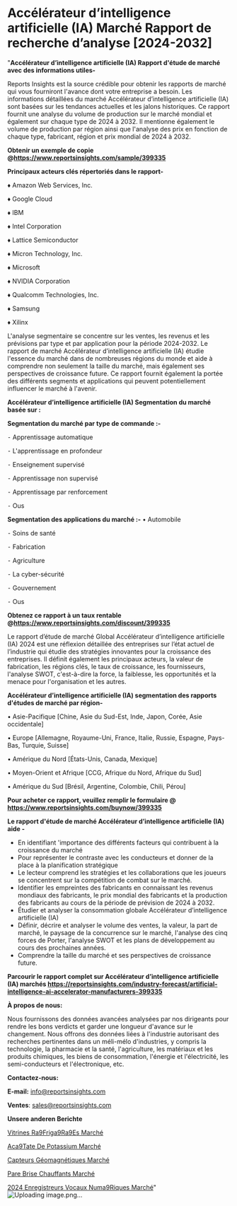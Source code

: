 # Accélérateur d’intelligence artificielle (IA) Marché Rapport de recherche d’analyse [2024-2032]

"<strong>Accélérateur d’intelligence artificielle (IA) Rapport d'étude de marché avec des informations utiles-</strong>

Reports Insights est la source crédible pour obtenir les rapports de marché qui vous fourniront l'avance dont votre entreprise a besoin. Les informations détaillées du marché Accélérateur d’intelligence artificielle (IA) sont basées sur les tendances actuelles et les jalons historiques. Ce rapport fournit une analyse du volume de production sur le marché mondial et également sur chaque type de 2024 à 2032. Il mentionne également le volume de production par région ainsi que l'analyse des prix en fonction de chaque type, fabricant, région et prix mondial de 2024 à 2032.

<strong><b>Obtenir un exemple de copie @</b></strong><a href=https://www.reportsinsights.com/sample/399335><strong><b>https://www.reportsinsights.com/sample/399335</b></strong></a>

<b>Principaux acteurs clés répertoriés dans le rapport-</b>

<b> </b>♦ Amazon Web Services, Inc.

♦ Google Cloud

♦ IBM

♦ Intel Corporation

♦ Lattice Semiconductor

♦ Micron Technology, Inc.

♦ Microsoft

♦ NVIDIA Corporation

♦ Qualcomm Technologies, Inc.

♦ Samsung

♦ Xilinx

L'analyse segmentaire se concentre sur les ventes, les revenus et les prévisions par type et par application pour la période 2024-2032. Le rapport de marché Accélérateur d’intelligence artificielle (IA) étudie l'essence du marché dans de nombreuses régions du monde et aide à comprendre non seulement la taille du marché, mais également ses perspectives de croissance future. Ce rapport fournit également la portée des différents segments et applications qui peuvent potentiellement influencer le marché à l'avenir.

<strong>Accélérateur d’intelligence artificielle (IA) Segmentation du marché basée sur :</strong>

<strong>Segmentation du marché par type de commande :-</strong>

⁃ Apprentissage automatique

⁃ L'apprentissage en profondeur

⁃ Enseignement supervisé

⁃ Apprentissage non supervisé

⁃ Apprentissage par renforcement

⁃ Ous

<strong>Segmentation des applications du marché :-</strong>
• Automobile

⁃ Soins de santé

⁃ Fabrication

⁃ Agriculture

⁃ La cyber-sécurité

⁃ Gouvernement

⁃ Ous

<strong><b>Obtenez ce rapport à un taux rentable @</b></strong><a href=https://www.reportsinsights.com/discount/399335><strong><b>https://www.reportsinsights.com/discount/399335</b></strong></a>

Le rapport d’étude de marché Global Accélérateur d’intelligence artificielle (IA) 2024 est une réflexion détaillée des entreprises sur l’état actuel de l’industrie qui étudie des stratégies innovantes pour la croissance des entreprises. Il définit également les principaux acteurs, la valeur de fabrication, les régions clés, le taux de croissance, les fournisseurs, l'analyse SWOT, c'est-à-dire la force, la faiblesse, les opportunités et la menace pour l'organisation et les autres.

<strong>Accélérateur d’intelligence artificielle (IA) segmentation des rapports d'études de marché par région-</strong>

• Asie-Pacifique [Chine, Asie du Sud-Est, Inde, Japon, Corée, Asie occidentale]

• Europe [Allemagne, Royaume-Uni, France, Italie, Russie, Espagne, Pays-Bas, Turquie, Suisse]

• Amérique du Nord [États-Unis, Canada, Mexique]

• Moyen-Orient et Afrique [CCG, Afrique du Nord, Afrique du Sud]

• Amérique du Sud [Brésil, Argentine, Colombie, Chili, Pérou]

<strong>Pour acheter ce rapport, veuillez remplir le formulaire @   <a href=https://www.reportsinsights.com/buynow/399335>https://www.reportsinsights.com/buynow/399335</a></strong>

<strong>Le rapport d'étude de marché Accélérateur d’intelligence artificielle (IA) aide -</strong>
<ul>
  <li>En identifiant 'importance des différents facteurs qui contribuent à la croissance du marché</li>
  <li>Pour représenter le contraste avec les conducteurs et donner de la place à la planification stratégique</li>
  <li>Le lecteur comprend les stratégies et les collaborations que les joueurs se concentrent sur la compétition de combat sur le marché.</li>
  <li>Identifier les empreintes des fabricants en connaissant les revenus mondiaux des fabricants, le prix mondial des fabricants et la production des fabricants au cours de la période de prévision de 2024 à 2032.</li>
  <li>Étudier et analyser la consommation globale Accélérateur d’intelligence artificielle (IA)</li>
  <li>Définir, décrire et analyser le volume des ventes, la valeur, la part de marché, le paysage de la concurrence sur le marché, l'analyse des cinq forces de Porter, l'analyse SWOT et les plans de développement au cours des prochaines années.</li>
  <li>Comprendre la taille du marché et ses perspectives de croissance future.</li>
</ul>

<strong>Parcourir le rapport complet sur Accélérateur d’intelligence artificielle (IA) marchés <a href=https://reportsinsights.com/industry-forecast/artificial-intelligence-ai-accelerator-manufacturers-399335>https://reportsinsights.com/industry-forecast/artificial-intelligence-ai-accelerator-manufacturers-399335</a></strong>

<strong>À propos de nous:</strong>

Nous fournissons des données avancées analysées par nos dirigeants pour rendre les bons verdicts et garder une longueur d'avance sur le changement. Nous offrons des données liées à l'industrie autorisant des recherches pertinentes dans un méli-mélo d'industries, y compris la technologie, la pharmacie et la santé, l'agriculture, les matériaux et les produits chimiques, les biens de consommation, l'énergie et l'électricité, les semi-conducteurs et l'électronique, etc.

<strong>Contactez-nous:</strong>

<strong>E-mail:</strong> <a href=mailto:info@reportsinsights.com>info@reportsinsights.com</a>

<strong>Ventes</strong>: <a href=mailto:sales@reportsinsights.com>sales@reportsinsights.com</a>

<strong>Unsere anderen Berichte</strong>

<a href=https://www.linkedin.com/pulse/vitrines-r%C3%A9frig%C3%A9r%C3%A9es-march%C3%A9-rapport-2024-2j7jc/>Vitrines Ra9Friga9Ra9Es Marché</a>

<a href=https://www.linkedin.com/pulse/ac%C3%A9tate-de-potassium-march%C3%A9-2024-taille-part-bcc3c/>Aca9Tate De Potassium Marché</a>

<a href=https://www.linkedin.com/pulse/capteurs-géomagnétiques-marché-analyse-des-ecftc/>Capteurs Géomagnétiques Marché</a>

<a href=https://www.linkedin.com/pulse/pare-brise-chauffants-march%C3%A9-segmentation-yjcef/>Pare Brise Chauffants Marché</a>

<a href=https://www.linkedin.com/pulse/2024-enregistreurs-vocaux-num%C3%A9riques-march%C3%A9-de-meogc/>2024 Enregistreurs Vocaux Numa9Riques Marché</a>"
![Uploading image.png…]()
